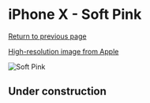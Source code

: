 # iPhone X - Soft Pink

[Return to previous page](/iphone_x)

[High-resolution image from Apple](https://store.storeimages.cdn-apple.com/8756/as-images.apple.com/is/MRGH2?wid=4500&hei=4500&fmt=png)

<div style="width: 500px"><img src="/almost_uncompressed/MRGH2.webp" alt="Soft Pink"></div>

## Under construction
